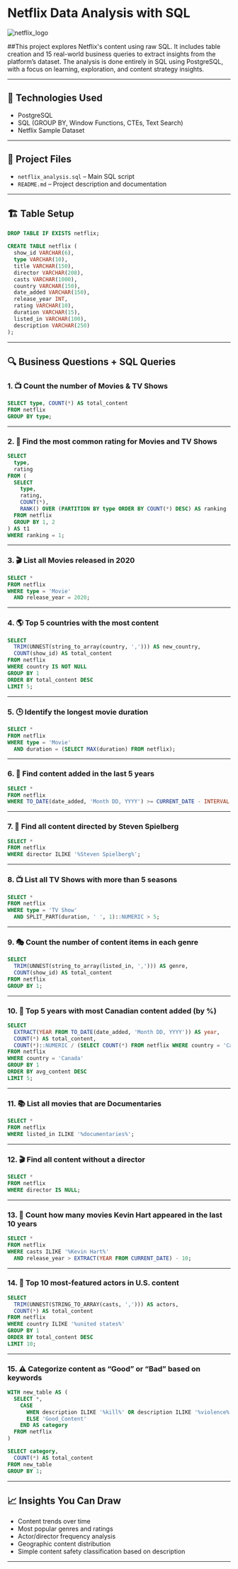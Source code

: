 # Netflix Data Analysis with SQL
![netflix_logo]([https://images.ctfassets.net/y2ske730sjqp/5QQ9SVIdc1tmkqrtFnG9U1/de758bba0f65dcc1c6bc1f31f161003d/BrandAssets_Logos_02-NSymbol.jpg?w=940](https://cdn.freebiesupply.com/logos/large/2x/netflix-logo-svg-vector.svg))

##This project explores Netflix's content using raw SQL. It includes table creation and 15 real-world business queries to extract insights from the platform’s dataset. The analysis is done entirely in SQL using PostgreSQL, with a focus on learning, exploration, and content strategy insights.

---

## 🧰 Technologies Used

- PostgreSQL
- SQL (GROUP BY, Window Functions, CTEs, Text Search)
- Netflix Sample Dataset

---

## 📁 Project Files

- `netflix_analysis.sql` – Main SQL script
- `README.md` – Project description and documentation

---

## 🏗️ Table Setup

```sql
DROP TABLE IF EXISTS netflix;

CREATE TABLE netflix (
  show_id VARCHAR(6),
  type VARCHAR(10),
  title VARCHAR(150),
  director VARCHAR(208),
  casts VARCHAR(1000),
  country VARCHAR(150),
  date_added VARCHAR(150),
  release_year INT,
  rating VARCHAR(10),
  duration VARCHAR(15),
  listed_in VARCHAR(100),
  description VARCHAR(250)
);
````

---

## 🔍 Business Questions + SQL Queries

### 1. 📺 Count the number of Movies & TV Shows

```sql
SELECT type, COUNT(*) AS total_content
FROM netflix
GROUP BY type;
```

---

### 2. 🔢 Find the most common rating for Movies and TV Shows

```sql
SELECT 
  type,
  rating
FROM (
  SELECT 
    type,
    rating,
    COUNT(*),
    RANK() OVER (PARTITION BY type ORDER BY COUNT(*) DESC) AS ranking
  FROM netflix
  GROUP BY 1, 2
) AS t1
WHERE ranking = 1;
```

---

### 3. 🎬 List all Movies released in 2020

```sql
SELECT * 
FROM netflix
WHERE type = 'Movie'
  AND release_year = 2020;
```

---

### 4. 🌎 Top 5 countries with the most content

```sql
SELECT 
  TRIM(UNNEST(string_to_array(country, ','))) AS new_country,
  COUNT(show_id) AS total_content
FROM netflix
WHERE country IS NOT NULL
GROUP BY 1
ORDER BY total_content DESC
LIMIT 5;
```

---

### 5. 🕒 Identify the longest movie duration

```sql
SELECT *
FROM netflix
WHERE type = 'Movie'
  AND duration = (SELECT MAX(duration) FROM netflix);
```

---

### 6. 📅 Find content added in the last 5 years

```sql
SELECT *
FROM netflix
WHERE TO_DATE(date_added, 'Month DD, YYYY') >= CURRENT_DATE - INTERVAL '5 years';
```

---

### 7. 🎥 Find all content directed by Steven Spielberg

```sql
SELECT *
FROM netflix
WHERE director ILIKE '%Steven Spielberg%';
```

---

### 8. 📺 List all TV Shows with more than 5 seasons

```sql
SELECT *
FROM netflix
WHERE type = 'TV Show'
  AND SPLIT_PART(duration, ' ', 1)::NUMERIC > 5;
```

---

### 9. 🎭 Count the number of content items in each genre

```sql
SELECT
  TRIM(UNNEST(string_to_array(listed_in, ','))) AS genre,
  COUNT(show_id) AS total_content
FROM netflix
GROUP BY 1;
```

---

### 10. 🍁 Top 5 years with most Canadian content added (by %)

```sql
SELECT 
  EXTRACT(YEAR FROM TO_DATE(date_added, 'Month DD, YYYY')) AS year,
  COUNT(*) AS total_content,
  COUNT(*)::NUMERIC / (SELECT COUNT(*) FROM netflix WHERE country = 'Canada')::NUMERIC * 100 AS avg_content
FROM netflix
WHERE country = 'Canada'
GROUP BY 1
ORDER BY avg_content DESC
LIMIT 5;
```

---

### 11. 📚 List all movies that are Documentaries

```sql
SELECT *
FROM netflix 
WHERE listed_in ILIKE '%documentaries%';
```

---

### 12. 🎬 Find all content without a director

```sql
SELECT *
FROM netflix 
WHERE director IS NULL;
```

---

### 13. 🎤 Count how many movies Kevin Hart appeared in the last 10 years

```sql
SELECT *
FROM netflix
WHERE casts ILIKE '%Kevin Hart%'
  AND release_year > EXTRACT(YEAR FROM CURRENT_DATE) - 10;
```

---

### 14. 👤 Top 10 most-featured actors in U.S. content

```sql
SELECT 
  TRIM(UNNEST(STRING_TO_ARRAY(casts, ','))) AS actors,
  COUNT(*) AS total_content
FROM netflix 
WHERE country ILIKE '%united states%'
GROUP BY 1
ORDER BY total_content DESC
LIMIT 10;
```

---

### 15. ⚠️ Categorize content as “Good” or “Bad” based on keywords

```sql
WITH new_table AS (
  SELECT *,
    CASE 
      WHEN description ILIKE '%kill%' OR description ILIKE '%violence%' THEN 'Bad_Content'
      ELSE 'Good_Content'
    END AS category
  FROM netflix
)

SELECT category,
  COUNT(*) AS total_content
FROM new_table
GROUP BY 1;
```

---

## 📈 Insights You Can Draw

* Content trends over time
* Most popular genres and ratings
* Actor/director frequency analysis
* Geographic content distribution
* Simple content safety classification based on description

---
